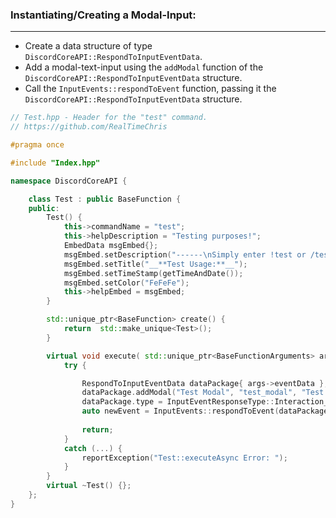 ### **Instantiating/Creating a Modal-Input:**
---
- Create a data structure of type `DiscordCoreAPI::RespondToInputEventData`.
- Add a modal-text-input using the `addModal` function of the `DiscordCoreAPI::RespondToInputEventData` structure.
- Call the `InputEvents::respondToEvent` function, passing it the `DiscordCoreAPI::RespondToInputEventData` structure.
```cpp
// Test.hpp - Header for the "test" command.
// https://github.com/RealTimeChris

#pragma once

#include "Index.hpp"

namespace DiscordCoreAPI {

	class Test : public BaseFunction {
	public:
		Test() {
			this->commandName = "test";
			this->helpDescription = "Testing purposes!";
			EmbedData msgEmbed{};
			msgEmbed.setDescription("------\nSimply enter !test or /test!\n------");
			msgEmbed.setTitle("__**Test Usage:**__");
			msgEmbed.setTimeStamp(getTimeAndDate());
			msgEmbed.setColor("FeFeFe");
			this->helpEmbed = msgEmbed;
		}

		std::unique_ptr<BaseFunction> create() {
			return  std::make_unique<Test>();
		}

		virtual void execute( std::unique_ptr<BaseFunctionArguments> args) {
			try {

				RespondToInputEventData dataPackage{ args->eventData };
				dataPackage.addModal("Test Modal", "test_modal", "Test Modal Small", "test_modal", true, 1, 46, TextInputStyle::Paragraph, "TEST MODAL", "TestModal");
				dataPackage.type = InputEventResponseType::Interaction_Response;
				auto newEvent = InputEvents::respondToEvent(dataPackage);
				
				return;
			}
			catch (...) {
				reportException("Test::executeAsync Error: ");
			}
		}
		virtual ~Test() {};
	};
}
```
